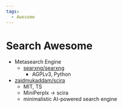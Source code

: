```yaml
---
tags:
  - Awesome
---
```


# Search Awesome

- Metasearch Engine
  - [searxng/searxng](https://github.com/searxng/searxng)
    - AGPLv3, Python
- [zaidmukaddam/scira](https://github.com/zaidmukaddam/scira)
  - MIT, TS
  - MiniPerplx -> scira
  - minimalistic AI-powered search engine
